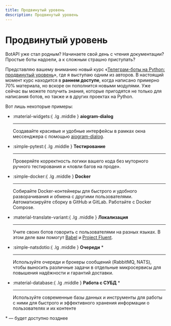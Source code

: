 ```yaml
---
title: Продвинутый уровень
description: Продвинутый уровень
---
```


<!-- 
    Иконки можно искать тут:
    https://squidfunk.github.io/mkdocs-material/reference/icons-emojis/
-->

# Продвинутый уровень

BotAPI уже стал родным? Начинаете свой день с чтения документации? Простые боты надоели, 
а к сложным страшно приступать? 

Представляю вашему вниманию новый курс «[Телеграм-боты на Python: продвинутый уровень](https://stepik.org/a/153850?utm_source=aiogram3guide&utm_medium=web&utm_campaign=promo_page)», 
где я выступаю одним из авторов. В настоящий момент курс находится в **раннем доступе**, когда написано примерно 70% материала, но 
вскоре он пополнится новыми модулями. Уже сейчас вы можете получить знания, которые пригодятся не только для написания ботов, 
но также и в других проектах на Python. 

Вот лишь некоторые примеры:

<div class="grid cards" markdown>

-   :material-widgets:{ .lg .middle } __aiogram-dialog__

    ---

    Создавайте красивые и удобные интерфейсы в рамках окна мессенджера с помощью 
    [aiogram-dialog](https://github.com/Tishka17/aiogram_dialog).

  - :simple-pytest:{ .lg .middle } __Тестирование__

      ---

      Проверяйте корректность логики вашего кода без муторного ручного тестирования и 
      «ловли багов на проде».

-   :simple-docker:{ .lg .middle } __Docker__

    ---

    Собирайте Docker-контейнеры для быстрого и удобного разворачивания и обмена 
    с другими пользователями. Автоматизируйте сборку в GitHub и GitLab. Работайте с Docker Compose.

-   :material-translate-variant:{ .lg .middle } __Локализация__ 

    ---

    Учите своих ботов говорить с пользователями на разных языках. 
    В этом деле вам помогут [Babel](https://github.com/python-babel/babel)
    и [Project Fluent](https://projectfluent.org/).

-   :simple-natsdotio:{ .lg .middle } __Очереди__ *

    ---

    Используйте очереди и брокеры сообщений (RabbitMQ, NATS),
    чтобы выносить различные задачи в отдельные микросервисы для 
    повышения надёжности и гарантий доставки.

-   :material-database:{ .lg .middle } __Работа с СУБД__ *

    ---

    Используйте современные базы данных и инструменты для работы с ними 
    для быстрого и эффективного хранения информации о пользователях и
    их контенте


</div>

\* — будет доступно позднее 
